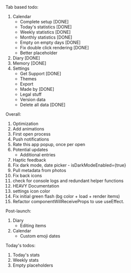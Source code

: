 Tab based todo:
1. Calendar
	- Complete setup [DONE]
	- Today's statistics [DONE]
	- Weekly statistics [DONE]
	- Monthly statistics [DONE]
	- Empty on empty days [DONE]
	- Fix double click rendering [DONE]
	- Better placeholder
2. Diary [DONE]
3. Memory [DONE]
4. Settings
	- Get Support [DONE]
	- Themes
	- Export
	- Made by [DONE]
	- Legal stuff
	- Version data
	- Delete all data [DONE]

Overall:
1. Optimization
2. Add animations
6. First open process
7. Push notifications
8. Rate this app popup, once per open
9. Potential updates
	- Additional entries
10. Haptic feedback
11. Fix dark mode, date picker - isDarkModeEnabled={true}
12. Pull metadata from photos
13. Fix back icons
14. check for console logs and redundant helper functions
15. HEAVY Documentation
16. settings icon color
17. Fix initial green flash (bg color + load + render items)
18. Refactor componentWillReceiveProps to use useEffect.

Post-launch: 
1. Diary
	- Editing items
2. Calendar
	- Custom emoji dates

Today's todos:
1. Today's stats
2. Weekly stats
3. Empty placeholders
